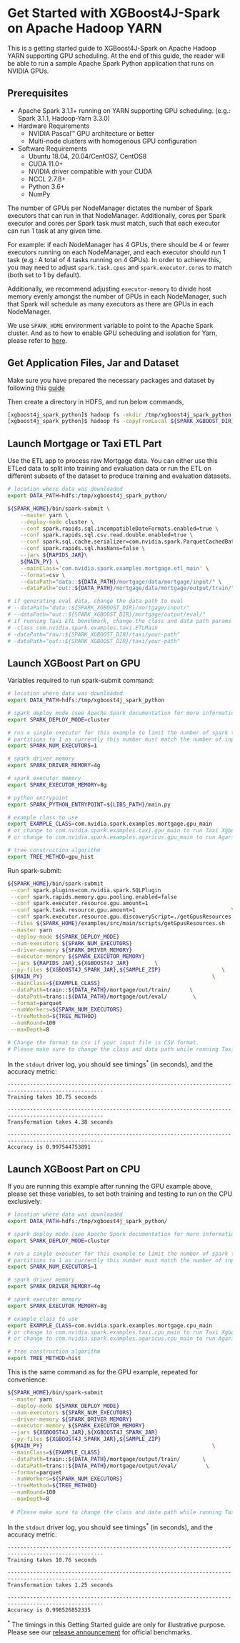 Get Started with XGBoost4J-Spark on Apache Hadoop YARN
======================================================
This is a getting started guide to XGBoost4J-Spark on Apache Hadoop YARN supporting GPU scheduling.
At the end of this guide, the reader will be able to run a sample Apache Spark Python application that runs on NVIDIA GPUs.

Prerequisites
-------------

* Apache Spark 3.1.1+ running on YARN supporting GPU scheduling. (e.g.: Spark 3.1.1, Hadoop-Yarn 3.3.0)
* Hardware Requirements
  * NVIDIA Pascal™ GPU architecture or better
  * Multi-node clusters with homogenous GPU configuration
* Software Requirements
  * Ubuntu 18.04, 20.04/CentOS7, CentOS8
  * CUDA 11.0+
  * NVIDIA driver compatible with your CUDA
  * NCCL 2.7.8+
  * Python 3.6+
  * NumPy

The number of GPUs per NodeManager dictates the number of Spark executors that can run in that NodeManager. 
Additionally, cores per Spark executor and cores per Spark task must match, such that each executor can run 1 task at any given time.

For example: if each NodeManager has 4 GPUs, there should be 4 or fewer executors running on each NodeManager, 
and each executor should run 1 task (e.g.: A total of 4 tasks running on 4 GPUs). In order to achieve this, 
you may need to adjust `spark.task.cpus` and `spark.executor.cores` to match (both set to 1 by default).

Additionally, we recommend adjusting `executor-memory` to divide host memory evenly amongst the number of GPUs in each NodeManager,
such that Spark will schedule as many executors as there are GPUs in each NodeManager.

We use `SPARK_HOME` environment variable to point to the Apache Spark cluster. 
And as to how to enable GPU scheduling and isolation for Yarn,
please refer to [here](https://hadoop.apache.org/docs/r3.1.0/hadoop-yarn/hadoop-yarn-site/UsingGpus.html).

Get Application Files, Jar and Dataset
-------------------------------

Make sure you have prepared the necessary packages and dataset by following this [guide](/docs/get-started/xgboost-examples/prepare-package-data/preparation-python.md)

Then create a directory in HDFS, and run below commands,

``` bash
[xgboost4j_spark_python]$ hadoop fs -mkdir /tmp/xgboost4j_spark_python
[xgboost4j_spark_python]$ hadoop fs -copyFromLocal ${SPARK_XGBOOST_DIR}/mortgage/* /tmp/xgboost4j_spark_python
```

Launch Mortgage or Taxi ETL Part
---------------------------

Use the ETL app to process raw Mortgage data. You can either use this ETLed data to split into training and evaluation data or run the ETL on different subsets of the dataset to produce training and evaluation datasets.
``` bash
# location where data was downloaded
export DATA_PATH=hdfs:/tmp/xgboost4j_spark_python/

${SPARK_HOME}/bin/spark-submit \
    --master yarn \
    --deploy-mode cluster \
    --conf spark.rapids.sql.incompatibleDateFormats.enabled=true \
    --conf spark.rapids.sql.csv.read.double.enabled=true \
    --conf spark.sql.cache.serializer=com.nvidia.spark.ParquetCachedBatchSerializer \
    --conf spark.rapids.sql.hasNans=false \
    --jars ${RAPIDS_JAR}\
    ${MAIN_PY} \
    --mainClass='com.nvidia.spark.examples.mortgage.etl_main' \
    --format=csv \
    --dataPath="data::${DATA_PATH}/mortgage/data/mortgage/input/" \
    --dataPath="out::${DATA_PATH}/mortgage/data/mortgage/output/train/"

# if generating eval data, change the data path to eval
# --dataPath="data::${SPARK_XGBOOST_DIR}/mortgage/input/"
# --dataPath="out::${SPARK_XGBOOST_DIR}/mortgage/output/eval/"
# if running Taxi ETL benchmark, change the class and data path params to
# -class com.nvidia.spark.examples.taxi.ETLMain  
# -dataPath="raw::${SPARK_XGBOOST_DIR}/taxi/your-path"
# -dataPath="out::${SPARK_XGBOOST_DIR}/taxi/your-path"
```

Launch XGBoost Part on GPU
---------------------------

Variables required to run spark-submit command:

``` bash
# location where data was downloaded
export DATA_PATH=hdfs:/tmp/xgboost4j_spark_python

# spark deploy mode (see Apache Spark documentation for more information)
export SPARK_DEPLOY_MODE=cluster

# run a single executor for this example to limit the number of spark tasks and
# partitions to 1 as currently this number must match the number of input files
export SPARK_NUM_EXECUTORS=1

# spark driver memory
export SPARK_DRIVER_MEMORY=4g

# spark executor memory
export SPARK_EXECUTOR_MEMORY=8g

# python entrypoint
export SPARK_PYTHON_ENTRYPOINT=${LIBS_PATH}/main.py

# example class to use
export EXAMPLE_CLASS=com.nvidia.spark.examples.mortgage.gpu_main
# or change to com.nvidia.spark.examples.taxi.gpu_main to run Taxi Xgboost benchmark
# or change to com.nvidia.spark.examples.agaricus.gpu_main to run Agaricus Xgboost benchmark

# tree construction algorithm
export TREE_METHOD=gpu_hist
```

Run spark-submit:

``` bash
${SPARK_HOME}/bin/spark-submit                                                  \
 --conf spark.plugins=com.nvidia.spark.SQLPlugin                       \
 --conf spark.rapids.memory.gpu.pooling.enabled=false                     \
 --conf spark.executor.resource.gpu.amount=1                           \
 --conf spark.task.resource.gpu.amount=1                              \
 --conf spark.executor.resource.gpu.discoveryScript=./getGpusResources.sh        \
 --files ${SPARK_HOME}/examples/src/main/scripts/getGpusResources.sh            \
 --master yarn                                                                  \
 --deploy-mode ${SPARK_DEPLOY_MODE}                                             \
 --num-executors ${SPARK_NUM_EXECUTORS}                                         \
 --driver-memory ${SPARK_DRIVER_MEMORY}                                         \
 --executor-memory ${SPARK_EXECUTOR_MEMORY}                                     \
 --jars ${RAPIDS_JAR},${XGBOOST4J_JAR}        \
 --py-files ${XGBOOST4J_SPARK_JAR},${SAMPLE_ZIP}                   \
 ${MAIN_PY}                                                     \
 --mainClass=${EXAMPLE_CLASS}                                                   \
 --dataPath=train::${DATA_PATH}/mortgage/out/train/      \
 --dataPath=trans::${DATA_PATH}/mortgage/out/eval/        \
 --format=parquet                                                                   \
 --numWorkers=${SPARK_NUM_EXECUTORS}                                            \
 --treeMethod=${TREE_METHOD}                                                    \
 --numRound=100                                                                 \
 --maxDepth=8

# Change the format to csv if your input file is CSV format.
# Please make sure to change the class and data path while running Taxi or Agaricus benchmark  
```

In the `stdout` driver log, you should see timings<sup>*</sup> (in seconds), and the accuracy metric:

```
----------------------------------------------------------------------------------------------------
Training takes 10.75 seconds

----------------------------------------------------------------------------------------------------
Transformation takes 4.38 seconds

----------------------------------------------------------------------------------------------------
Accuracy is 0.997544753891
```

Launch XGBoost Part on CPU
---------------------------

If you are running this example after running the GPU example above, please set these variables, to set both training and testing to run on the CPU exclusively:

``` bash
# location where data was downloaded
export DATA_PATH=hdfs:/tmp/xgboost4j_spark_python/

# spark deploy mode (see Apache Spark documentation for more information)
export SPARK_DEPLOY_MODE=cluster

# run a single executor for this example to limit the number of spark tasks and
# partitions to 1 as currently this number must match the number of input files
export SPARK_NUM_EXECUTORS=1

# spark driver memory
export SPARK_DRIVER_MEMORY=4g

# spark executor memory
export SPARK_EXECUTOR_MEMORY=8g

# example class to use
export EXAMPLE_CLASS=com.nvidia.spark.examples.mortgage.cpu_main
# or change to com.nvidia.spark.examples.taxi.cpu_main to run Taxi Xgboost benchmark
# or change to com.nvidia.spark.examples.agaricus.cpu_main to run Agaricus Xgboost benchmark

# tree construction algorithm
export TREE_METHOD=hist
```

This is the same command as for the GPU example, repeated for convenience:

``` bash
${SPARK_HOME}/bin/spark-submit                                                  \
 --master yarn                                                                  \
 --deploy-mode ${SPARK_DEPLOY_MODE}                                             \
 --num-executors ${SPARK_NUM_EXECUTORS}                                         \
 --driver-memory ${SPARK_DRIVER_MEMORY}                                         \
 --executor-memory ${SPARK_EXECUTOR_MEMORY}                                     \
 --jars ${XGBOOST4J_JAR},${XGBOOST4J_SPARK_JAR}                                 \
 --py-files ${XGBOOST4J_SPARK_JAR},${SAMPLE_ZIP}                                  \
 ${MAIN_PY}                                                     \
 --mainClass=${EXAMPLE_CLASS}                                                   \
 --dataPath=train::${DATA_PATH}/mortgage/output/train/       \
 --dataPath=trans::${DATA_PATH}/mortgage/output/eval/         \
 --format=parquet                                                               \
 --numWorkers=${SPARK_NUM_EXECUTORS}                                            \
 --treeMethod=${TREE_METHOD}                                                    \
 --numRound=100                                                                 \
 --maxDepth=8
 
 # Please make sure to change the class and data path while running Taxi or Agaricus benchmark  
```

In the `stdout` driver log, you should see timings<sup>*</sup> (in seconds), and the accuracy metric:

```
----------------------------------------------------------------------------------------------------
Training takes 10.76 seconds

----------------------------------------------------------------------------------------------------
Transformation takes 1.25 seconds

----------------------------------------------------------------------------------------------------
Accuracy is 0.998526852335
```

<sup>*</sup> The timings in this Getting Started guide are only for illustrative purpose.
Please see our [release announcement](https://medium.com/rapids-ai/nvidia-gpus-and-apache-spark-one-step-closer-2d99e37ac8fd) for official benchmarks.
